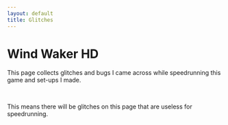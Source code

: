 ```yaml
---
layout: default
title: Glitches
---
```


<p><h1>Wind Waker HD</h1></p>
<p>This page collects glitches and bugs I came across while speedrunning this game and set-ups I made.</p>
<br />
<p>This means there will be glitches on this page that are useless for speedrunning.</p>
<p>&nbsp;</p>
<p>&nbsp;</p>
<p>&nbsp;</p>
<p>&nbsp;</p>
<p>&nbsp;</p>
<p>&nbsp;</p>
<p>&nbsp;</p>
<p>&nbsp;</p>